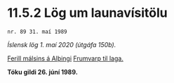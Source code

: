 # 11.5.2 Lög um launavísitölu

`nr. 89 31. maí 1989`

_Íslensk lög 1. maí 2020 (útgáfa 150b)._

[Ferill málsins á Alþingi](https://www.althingi.is/thingstorf/thingmalalistar-eftir-thingum/ferill/?ltg=111&mnr=213)
[Frumvarp til laga.](https://www.althingi.is/altext/111/s/0361.html)

**Tóku gildi 26. júní 1989.**

